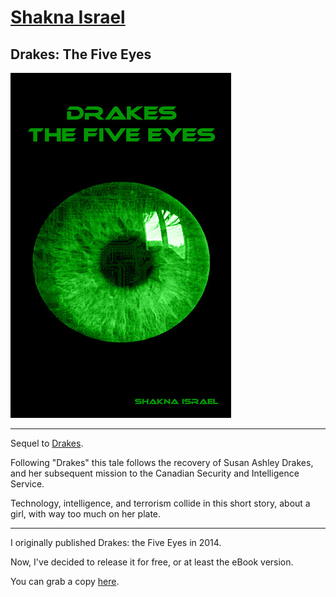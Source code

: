 # [Shakna Israel](/)

## Drakes: The Five Eyes

![Drakes 2: The Five Eyes](/drakes-the-five-eyes.jpg)

---

Sequel to [Drakes](/drakes).

Following "Drakes" this tale follows the recovery of Susan Ashley Drakes, and her subsequent mission to the Canadian Security and Intelligence Service.

Technology, intelligence, and terrorism collide in this short story, about a girl, with way too much on her plate.

---

I originally published Drakes: the Five Eyes in 2014.

Now, I've decided to release it for free, or at least the eBook version.

You can grab a copy [here](https://shakna.keybase.pub/Drakes2FiveEyes.epub).
